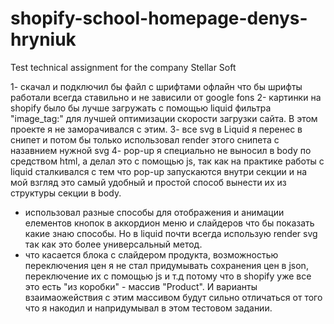 # shopify-school-homepage-denys-hryniuk
Test technical assignment for the company Stellar Soft

1- скачал и подключил бы файл с шрифтами офлайн что бы шрифты работали всегда ставильно и не зависили от google fons
2- картинки на shopify было бы лучше загружать с помощью liquid фильтра "image_tag:"  для лучшей оптимизации скорости загрузки сайта. В этом проекте я не заморачивался с этим.
3- все svg в Liquid я перенес в снипет и потом бы только использовал render этого снипета с назавнием нужной svg
4- pop-up я специально не выносил в body по средством html, а делал это с помощью  js, так как на практике работы с liquid сталкивался с тем что pop-up запускаются внутри секции и на мой взгляд это самый удобный и простой способ вынести их из структуры секции в body.
- использовал разные способы для отображения и анимации елементов кнопок в аккордион меню и слайдеров что бы показать какие знаю способы. Но в liquid почти всегда использую render svg так как это более универсальный метод.
 -   что касается блока с слайдером продукта, возможностью переключения цен я не стал придумывать сохранения цен в json, переключение их с помощью js и т.д потому что в shopify уже все это есть "из коробки" - массив "Product". И варианты взаимаожействия с этим массивом будут сильно отличаться от того что я накодил и напридумывал в этом тестовом задании.

